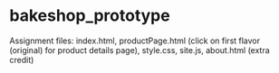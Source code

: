 # bakeshop_prototype

Assignment files:
index.html,
productPage.html (click on first flavor (original) for product details page),
style.css,
site.js,
about.html (extra credit)
